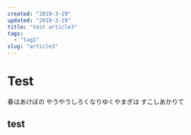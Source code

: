 ```yaml
---
created: "2019-3-19"
updated: "2019-3-19"
title: "test article3"
tags:
  - "tag1"
slug: "article3"
---
```


# Test

春はあけぼの
やうやうしろくなりゆくやまぎは
すこしあかりて

## test
